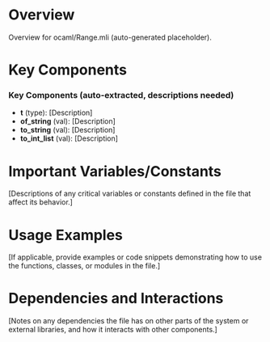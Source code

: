 # Overview

Overview for ocaml/Range.mli (auto-generated placeholder).

# Key Components

### Key Components (auto-extracted, descriptions needed)
- **t** (type): [Description]
- **of_string** (val): [Description]
- **to_string** (val): [Description]
- **to_int_list** (val): [Description]

# Important Variables/Constants

[Descriptions of any critical variables or constants defined in the file that affect its behavior.]

# Usage Examples

[If applicable, provide examples or code snippets demonstrating how to use the functions, classes, or modules in the file.]

# Dependencies and Interactions

[Notes on any dependencies the file has on other parts of the system or external libraries, and how it interacts with other components.]
